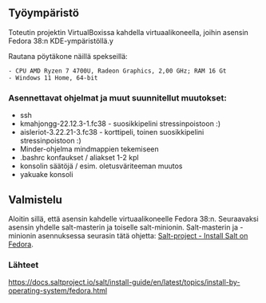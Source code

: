 ## Työympäristö  

Toteutin projektin VirtualBoxissa kahdella virtuaalikoneella, joihin asensin Fedora 38:n KDE-ympäristöllä.y

Rautana pöytäkone näillä spekseillä:  
```
- CPU AMD Ryzen 7 4700U, Radeon Graphics, 2,00 GHz; RAM 16 Gt  
- Windows 11 Home, 64-bit  
```  

### Asennettavat ohjelmat ja muut suunnitellut muutokset:  
- ssh  
- kmahjongg-22.12.3-1.fc38 - suosikkipelini stressinpoistoon :)  
- aisleriot-3.22.21-3.fc38 - korttipeli, toinen suosikkipelini stressinpoistoon :)
- Minder-ohjelma mindmappien tekemiseen  
- .bashrc konfaukset / aliakset 1-2 kpl  
- konsolin säätöjä / esim. oletusväriteeman muutos  
- yakuake konsoli  

## Valmistelu  

Aloitin sillä, että asensin kahdelle virtuaalikoneelle Fedora 38:n. Seuraavaksi asensin yhdelle salt-masterin ja toiselle salt-minionin. Salt-masterin ja -minionin asennuksessa seurasin tätä ohjetta: <a href="https://docs.saltproject.io/salt/install-guide/en/latest/topics/install-by-operating-system/fedora.html">Salt-project - Install Salt on Fedora</a>. 



### Lähteet  
https://docs.saltproject.io/salt/install-guide/en/latest/topics/install-by-operating-system/fedora.html  
